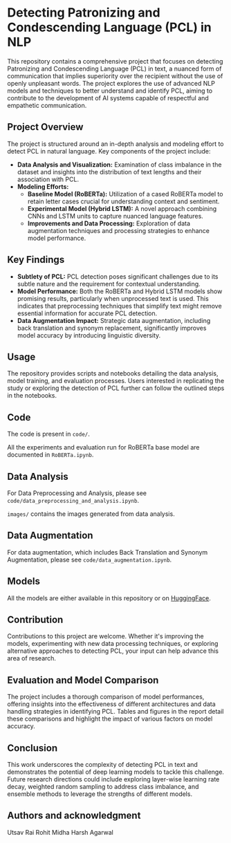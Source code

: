 # Detecting Patronizing and Condescending Language (PCL) in NLP

This repository contains a comprehensive project that focuses on detecting Patronizing and Condescending Language (PCL) in text, a nuanced form of communication that implies superiority over the recipient without the use of openly unpleasant words. The project explores the use of advanced NLP models and techniques to better understand and identify PCL, aiming to contribute to the development of AI systems capable of respectful and empathetic communication.

## Project Overview

The project is structured around an in-depth analysis and modeling effort to detect PCL in natural language. Key components of the project include:

- **Data Analysis and Visualization:** Examination of class imbalance in the dataset and insights into the distribution of text lengths and their association with PCL.
- **Modeling Efforts:**
  - **Baseline Model (RoBERTa):** Utilization of a cased RoBERTa model to retain letter cases crucial for understanding context and sentiment.
  - **Experimental Model (Hybrid LSTM):** A novel approach combining CNNs and LSTM units to capture nuanced language features.
  - **Improvements and Data Processing:** Exploration of data augmentation techniques and processing strategies to enhance model performance.

## Key Findings

- **Subtlety of PCL:** PCL detection poses significant challenges due to its subtle nature and the requirement for contextual understanding.
- **Model Performance:** Both the RoBERTa and Hybrid LSTM models show promising results, particularly when unprocessed text is used. This indicates that preprocessing techniques that simplify text might remove essential information for accurate PCL detection.
- **Data Augmentation Impact:** Strategic data augmentation, including back translation and synonym replacement, significantly improves model accuracy by introducing linguistic diversity.

## Usage

The repository provides scripts and notebooks detailing the data analysis, model training, and evaluation processes. Users interested in replicating the study or exploring the detection of PCL further can follow the outlined steps in the notebooks.

## Code

The code is present in `code/`.

All the experiments and evaluation run for RoBERTa base model are documented in `RoBERTa.ipynb`.

## Data Analysis

For Data Preprocessing and Analysis, please see `code/data_preprocessing_and_analysis.ipynb`.

`images/` contains the images generated from data analysis.

## Data Augmentation

For data augmentation, which includes Back Translation and Synonym Augmentation, please see `code/data_augmentation.ipynb`.

## Models

All the models are either available in this repository or on [HuggingFace](https://huggingface.co/ImperialIndians23).


## Contribution

Contributions to this project are welcome. Whether it's improving the models, experimenting with new data processing techniques, or exploring alternative approaches to detecting PCL, your input can help advance this area of research.

## Evaluation and Model Comparison

The project includes a thorough comparison of model performances, offering insights into the effectiveness of different architectures and data handling strategies in identifying PCL. Tables and figures in the report detail these comparisons and highlight the impact of various factors on model accuracy.

## Conclusion

This work underscores the complexity of detecting PCL in text and demonstrates the potential of deep learning models to tackle this challenge. Future research directions could include exploring layer-wise learning rate decay, weighted random sampling to address class imbalance, and ensemble methods to leverage the strengths of different models.

## Authors and acknowledgment
Utsav Rai
Rohit Midha
Harsh Agarwal